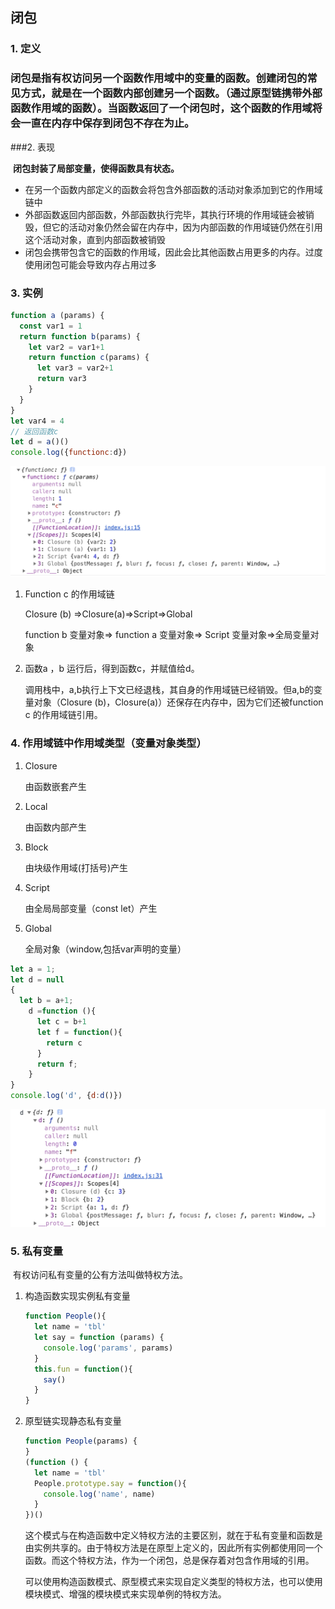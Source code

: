 ## 闭包

### 1. 定义

### 				闭包是指有权访问另一个函数作用域中的变量的函数。创建闭包的常见方式，就是在一个函数内部创建另一个函数。（通过原型链携带外部函数作用域的函数）。当函数返回了一个闭包时，这个函数的作用域将会一直在内存中保存到闭包不存在为止。

###2. 表现

​		**闭包封装了局部变量，使得函数具有状态。**

* 在另一个函数内部定义的函数会将包含外部函数的活动对象添加到它的作用域链中
* 外部函数返回内部函数，外部函数执行完毕，其执行环境的作用域链会被销毁，但它的活动对象仍然会留在内存中，因为内部函数的作用域链仍然在引用这个活动对象，直到内部函数被销毁
* 闭包会携带包含它的函数的作用域，因此会比其他函数占用更多的内存。过度使用闭包可能会导致内存占用过多

### 3. 实例

```javascript
function a (params) {
  const var1 = 1
  return function b(params) {
    let var2 = var1+1
    return function c(params) {
      let var3 = var2+1
      return var3
    }
  }
}
let var4 = 4
// 返回函数c
let d = a()()
console.log({functionc:d})
```

<img src="./scopes.png" />

1. Function c 的作用域链

   Closure (b) =>Closure(a)=>Script=>Global

   function b 变量对象=> function a 变量对象=> Script 变量对象=>全局变量对象

2. 函数a ，b 运行后，得到函数c，并赋值给d。

   调用栈中，a,b执行上下文已经退栈，其自身的作用域链已经销毁。但a,b的变量对象（Closure (b)，Closure(a)）还保存在内存中，因为它们还被function c 的作用域链引用。

### 4. 作用域链中作用域类型（变量对象类型）

1. Closure

   由函数嵌套产生

2. Local

   由函数内部产生

3. Block

   由块级作用域(打括号)产生

4. Script

   由全局局部变量（const let）产生

5. Global

   全局对象（window,包括var声明的变量）

```javascript
let a = 1;
let d = null
{
  let b = a+1;
    d =function (){
      let c = b+1
      let f = function(){
        return c
      }
      return f;
    }
}
console.log('d', {d:d()})
```

<img src="scopes_chain.png" />

### 5. 私有变量

​		有权访问私有变量的公有方法叫做特权方法。

1. 构造函数实现实例私有变量

   ```javascript
   function People(){
     let name = 'tbl'
     let say = function (params) {
       console.log('params', params)
     }
     this.fun = function(){
       say()
     }
   }
   ```

2. 原型链实现静态私有变量

   ```javascript
   function People(params) {
   }
   (function () {
     let name = 'tbl'
     People.prototype.say = function(){
       console.log('name', name)
     }
   })()
   ```

   ​		这个模式与在构造函数中定义特权方法的主要区别，就在于私有变量和函数是由实例共享的。由于特权方法是在原型上定义的，因此所有实例都使用同一个函数。而这个特权方法，作为一个闭包，总是保存着对包含作用域的引用。

   ​		可以使用构造函数模式、原型模式来实现自定义类型的特权方法，也可以使用模块模式、增强的模块模式来实现单例的特权方法。